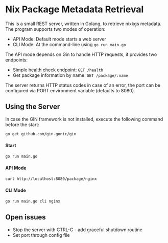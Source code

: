 # Nix Package Metadata Retrieval

This is a small REST server, written in Golang, to retrieve nixkgs metadata. The program supports two modes of operation:

* API Mode: Default mode starts a web server
* CLI Mode: At the command-line using `go run main.go`

The API mode depends on Gin to handle HTTP requests, it provides two endpoints:

* Simple health check endpoint: `GET /health`
* Get package information by name: `GET /package/:name`

The server returns HTTP status codes in case of an error, the port can be configured via PORT environment variable (defaults to 8080).

## Using the Server

In case the GIN framework is not installed, execute the following command before the start:

```bash
go get github.com/gin-gonic/gin
```

#### Start

```bash
go run main.go
```

#### API Mode

```bash
curl http://localhost:8080/package/nginx
```

#### CLI Mode

```bash
go run main.go cli nginx
```

## Open issues
* Stop the server with CTRL-C - add graceful shutdown routine
* Set port through config file
